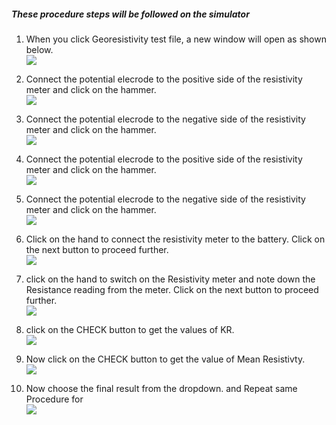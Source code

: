 ##### These procedure steps will be followed on the simulator

1. When you click Georesistivity test file, a new window will open as shown below.<br>
<img src="images/G1.png"><br>

2. Connect the potential elecrode to the positive side of the resistivity meter and click on the hammer.<br>
<img src="images/G2.png"><br>

3. Connect the potential elecrode to the negative side of the resistivity meter and click on the hammer. <br>
<img src="images/G3.png"><br>

4. Connect the potential elecrode to the positive side of the resistivity meter and click on the hammer.<br>
<img src="images/G4.png"><br>

5. Connect the potential elecrode to the negative side of the resistivity meter and click on the hammer.<br>
<img src="images/G5.png"><br>

6. Click on the hand to connect the resistivity meter to the battery. Click on the next button to proceed further.<br>
<img src="images/G6.png"><br>

7. click on the hand to switch on the Resistivity meter and note down the Resistance reading from the meter. Click on the next button to proceed further.<br>
<img src="images/G7.png"><br>

8. click on the CHECK button to get the values of KR.<br>
<img src="images/G8.png"><br>

9. Now click on the CHECK button to get the value of Mean Resistivty.<br>
<img src="images/G9.png"><br>

10. Now choose the final result from the dropdown. and Repeat same Procedure for <br>
<img src="images/G10.png"><br>

